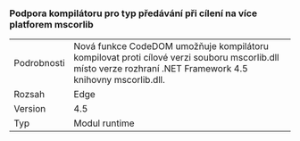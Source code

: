 ### <a name="compiler-support-for-type-forwarding-when-multi-targeting-mscorlib"></a>Podpora kompilátoru pro typ předávání při cílení na více platforem mscorlib

|   |   |
|---|---|
|Podrobnosti|Nová funkce CodeDOM umožňuje kompilátoru kompilovat proti cílové verzi souboru mscorlib.dll místo verze rozhraní .NET Framework 4.5 knihovny mscorlib.dll.|
|Rozsah|Edge|
|Version|4.5|
|Typ|Modul runtime|

